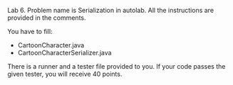 Lab 6.
Problem name is Serialization in autolab. 
All the instructions are provided in the comments.

You have to fill:
- CartoonCharacter.java
- CartoonCharacterSerializer.java

There is a runner and a tester file provided to you. If your code passes the given tester, you will receive 40 points.
